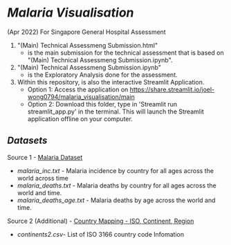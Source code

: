 # *Malaria Visualisation*
(Apr 2022) For Singapore General Hospital Assessment

1. "(Main) Technical Assessmeng Submission.html" 
    * is the main submission for the technical assessment that is based on "(Main) Technical Assessmeng Submission.ipynb".
3.  "(Main) Technical Assessmeng Submission.ipynb" 
    * is the Exploratory Analysis done for the assessment.
5.  Within this repository, is also the interactive Streamlit Application.
    - Option 1: Access the application on https://share.streamlit.io/joel-wong0794/malaria_visualisation/main
    - Option 2: Download this folder, type in 'Streamlit run streamlit_app.py' in the terminal. This will launch the Streamlit application offline on your computer.


## *Datasets*

Source 1 - <a href="https://github.com/rfordatascience/tidytuesday/tree/master/data/2018/2018-11-13">Malaria Dataset</a>
- *malaria_inc.txt* - Malaria incidence by country for all ages across the world across time
- *malaria_deaths.txt* - Malaria deaths by country for all ages across the world and time.
- *malaria_deaths_age.txt* - Malaria deaths by age across the world and time.

Source 2 (Additional) - <a href="https://www.kaggle.com/datasets/andradaolteanu/country-mapping-iso-continent-region?resource=download">Country Mapping - ISO, Continent, Region</a>
- *continents2.csv*- List of ISO 3166 country code Infomation
